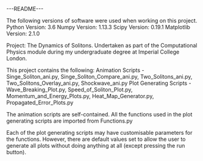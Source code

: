 ---README---

The following versions of software were used when working on this project.
Python Version: 3.6
Numpy Version: 1.13.3
Scipy Version: 0.19.1
Matplotlib Version: 2.1.0

Project: The Dynamics of Solitons. Undertaken as part of the Computational Physics module during my undergraduate degree at Imperial College London.

This project contains the following:
Animation Scripts - Singe_Soliton_ani.py, Singe_Soliton_Compare_ani.py, Two_Solitons_ani.py, Two_Solitons_Overlay_ani.py, Shockwave_ani.py
Plot Generating Scripts - Wave_Breaking_Plot.py, Speed_of_Soliton_Plot.py, Momentum_and_Energy_Plots.py, Heat_Map_Generator.py, Propagated_Error_Plots.py

The animation scripts are self-contained.
All the functions used in the plot generating scripts are imported from Functions.py

Each of the plot generating scripts may have customisable parameters for the functions. However, there are default values set to 
allow the user to generate all plots without doing anything at all (except pressing the run button).

